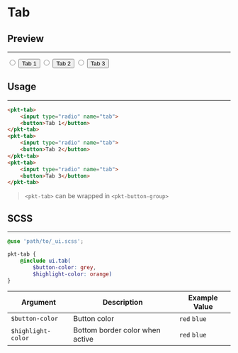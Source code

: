 # Tab

## Preview
---
<div id="preview" class="pkt-button-group">
    <pkt-tab>
        <input type="radio" name="tab">
        <button>Tab 1</button>
    </pkt-tab>
    <pkt-tab>
        <input type="radio" name="tab">
        <button>Tab 2</button>
    </pkt-tab>
    <pkt-tab>
        <input type="radio" name="tab">
        <button>Tab 3</button>
    </pkt-tab>
</div>

## Usage
---
```html
<pkt-tab>
    <input type="radio" name="tab">
    <button>Tab 1</button>
</pkt-tab>
<pkt-tab>
    <input type="radio" name="tab">
    <button>Tab 2</button>
</pkt-tab>
<pkt-tab>
    <input type="radio" name="tab">
    <button>Tab 3</button>
</pkt-tab>
```

> <pkt-icon set="adwaita" name="dialog-information"></pkt-icon> `<pkt-tab>` can be wrapped in `<pkt-button-group>`

## SCSS
---

```scss
@use 'path/to/_ui.scss';

pkt-tab {
    @include ui.tab(
        $button-color: grey,
        $highlight-color: orange)
}
```

|Argument|Description|Example Value|
|---|---|---|
|`$button-color`|Button color|`red` `blue`|
|`$highlight-color`|Bottom border color when active|`red` `blue`|
